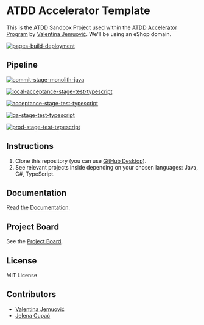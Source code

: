 # ATDD Accelerator Template

This is the ATDD Sandbox Project used within the [ATDD Accelerator Program](https://atdd-accelerator.optivem.com/) by [Valentina Jemuović](https://www.linkedin.com/in/valentinajemuovic/). We'll be using an eShop domain.

[![pages-build-deployment](https://github.com/valentinajemuovic/repo-2f3a7a8b-e59a-47fb-8c0f-e034f734acfa/actions/workflows/pages/pages-build-deployment/badge.svg)](https://github.com/valentinajemuovic/repo-2f3a7a8b-e59a-47fb-8c0f-e034f734acfa/actions/workflows/pages/pages-build-deployment)

## Pipeline

[![commit-stage-monolith-java](https://github.com/valentinajemuovic/repo-2f3a7a8b-e59a-47fb-8c0f-e034f734acfa/actions/workflows/commit-stage-monolith-java.yml/badge.svg)](https://github.com/valentinajemuovic/repo-2f3a7a8b-e59a-47fb-8c0f-e034f734acfa/actions/workflows/commit-stage-monolith-java.yml)

[![local-acceptance-stage-test-typescript](https://github.com/valentinajemuovic/repo-2f3a7a8b-e59a-47fb-8c0f-e034f734acfa/actions/workflows/local-acceptance-stage-test-typescript.yml/badge.svg)](https://github.com/valentinajemuovic/repo-2f3a7a8b-e59a-47fb-8c0f-e034f734acfa/actions/workflows/local-acceptance-stage-test-typescript.yml)

[![acceptance-stage-test-typescript](https://github.com/valentinajemuovic/repo-2f3a7a8b-e59a-47fb-8c0f-e034f734acfa/actions/workflows/acceptance-stage-test-typescript.yml/badge.svg)](https://github.com/valentinajemuovic/repo-2f3a7a8b-e59a-47fb-8c0f-e034f734acfa/actions/workflows/acceptance-stage-test-typescript.yml)

[![qa-stage-test-typescript](https://github.com/valentinajemuovic/repo-2f3a7a8b-e59a-47fb-8c0f-e034f734acfa/actions/workflows/qa-stage-test-typescript.yml/badge.svg)](https://github.com/valentinajemuovic/repo-2f3a7a8b-e59a-47fb-8c0f-e034f734acfa/actions/workflows/qa-stage-test-typescript.yml)

[![prod-stage-test-typescript](https://github.com/valentinajemuovic/repo-2f3a7a8b-e59a-47fb-8c0f-e034f734acfa/actions/workflows/prod-stage-test-typescript.yml/badge.svg)](https://github.com/valentinajemuovic/repo-2f3a7a8b-e59a-47fb-8c0f-e034f734acfa/actions/workflows/prod-stage-test-typescript.yml)

## Instructions

1. Clone this repository (you can use [GitHub Desktop](https://desktop.github.com/download/)).
2. See relevant projects inside depending on your chosen languages: Java, C#, TypeScript.

## Documentation

Read the [Documentation](https://optivem.github.io/atdd-accelerator-template/).

## Project Board

See the [Project Board](https://github.com/orgs/optivem/projects/3/views/1).

## License

MIT License

## Contributors

- [Valentina Jemuović](https://www.linkedin.com/in/valentinajemuovic/)
- [Jelena Cupać](https://www.linkedin.com/in/jelenacupac/)
